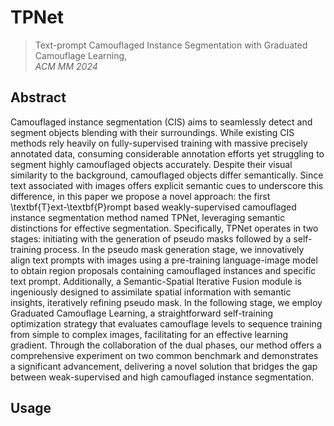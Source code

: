 # TPNet

> Text-prompt Camouflaged Instance Segmentation with Graduated Camouflage Learning,            
> *ACM MM 2024*

## Abstract
Camouflaged instance segmentation (CIS) aims to seamlessly detect and segment objects blending with their surroundings. While existing CIS methods rely heavily on fully-supervised training with massive precisely annotated data, consuming considerable annotation efforts yet struggling to segment highly camouflaged objects accurately. Despite their visual similarity to the background, camouflaged objects differ semantically. Since text associated with images offers explicit semantic cues to underscore this difference, in this paper we propose a novel approach: the first \textbf{T}ext-\textbf{P}rompt based weakly-supervised camouflaged instance segmentation method named TPNet, leveraging semantic distinctions for effective segmentation. Specifically, TPNet operates in two stages: initiating with the generation of pseudo masks followed by a self-training process. In the pseudo mask generation stage, we innovatively align text prompts with images using a pre-training language-image model to obtain region proposals containing camouflaged instances and specific text prompt. Additionally, a Semantic-Spatial Iterative Fusion module is ingeniously designed to assimilate spatial information with semantic insights, iteratively refining pseudo mask. In the following stage, we employ Graduated Camouflage Learning, a straightforward self-training optimization strategy that evaluates camouflage levels to sequence training from simple to complex images, facilitating for an effective learning gradient. Through the collaboration of the dual phases, our method offers a comprehensive experiment on two common benchmark and demonstrates a significant advancement, delivering a novel solution that bridges the gap between weak-supervised and high camouflaged instance segmentation.


## Usage
### Install
```bash
conda create --name tpnet python=3.8 -y
conda activate tpnet
conda install pytorch==1.8.1 torchvision==0.9.1 torchaudio==0.8.1 -c pytorch
pip install git+https://github.com/lucasb-eyer/pydensecrf.git

# under your working directory
git clone git@github.com:facebookresearch/detectron2.git
cd detectron2
pip install -e .
pip install git+https://github.com/cocodataset/panopticapi.git
pip install git+https://github.com/mcordts/cityscapesScripts.git
pip install -r requirements.txt

```
- [DETReg](https://github.com/amirbar/DETReg/): Follow the instructions at DETReg for installation.
- [OSFormer](https://github.com/PJLallen/OSFormer): Follow the instructions at OSFormer to obtain the dataset and generate the dataset format.
- [CLIP](https://openaipublic.azureedge.net/clip/models/5806e77cd80f8b59890b7e101eabd078d9fb84e6937f9e85e4ecb61988df416f/ViT-B-16.pt): Download CLIP pre-trained ViT-B/16.
### Directory
The directory should be like this:

````
-- TPNet
-- data (train dataset and test dataset)
-- model (saved model)
-- pre (pretrained model)
-- data (train dataset and test dataset)
   |-- CIS
   |   |-- Train_Image_CAM
   |   |-- COD10K
   |   |-- NC4K
   ...
   
````

### Train
#### stage1
```bash
cd maskcut
python maskcut.py --vit-arch base --patch-size 8 --tau 0.15 --fixed_size 480 --N 3 --dataset-path path/to/Train/data --out-dir output/path
```
* We adopt pre-trained DINO and CLIP as pretrain model.

#### stage2
```bash
cd tpnet
python train_net.py --num-gpus 4 --config-file /media/data2/HZT/CutLER/cutler/model_zoo/configs/CutLER-ImageNet/cascade_mask_rcnn_R_50_FPN.yaml 
```

## Acknowledgement
We borrowed the code from [CutLER](https://github.com/facebookresearch/CutLER/tree/main) and [pytorch_grad_camg](https://github.com/jacobgil/pytorch-grad-cam/tree/61e9babae8600351b02b6e90864e4807f44f2d4a/). Thanks for their wonderful works.
```
## Citation
@inproceedings{xia2024text,
  title={Text-prompt Camouflaged Instance Segmentation with Graduated Camouflage Learning},
  author={Xia, Changqun and Qiao, Shengye and Li, Jia and others},
  booktitle={ACM Multimedia 2024},
  year={2024}
}
```

